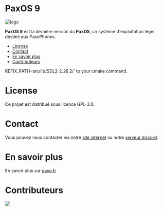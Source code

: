 # PaxOS 9

![logo](https://github.com/paxo-phone/PaxOS-9/assets/45568523/ddb3b517-605c-41b4-8c1e-c8e5d156431b)

**PaxOS 9** est la dernière version du **PaxOS**, un système d'exploitation léger destiné aux PaxoPhones. 

- [License](#license)
- [Contact](#contact)
- [En savoir plus](#see-more)
- [Contributeurs](#contributors)

REFIX_PATH=src/lib/SDL2-2.28.2/` to your cmake command.

# License
Ce projet est distribué sous licence GPL-3.0.

# Contact

Vous pouvez nous contacter via notre [site internet](https://www.paxo.fr) ou notre [serveur discord](https://discord.com/invite/MpqbWr3pUG).

# En savoir plus 

En savoir plus sur [paxo.fr](https://www.paxo.fr)

# Contributeurs 

<a href="https://github.com/paxo-phone/PaxOS-9/graphs/contributors">
  <img src="https://contrib.rocks/image?repo=paxo-phone/PaxOS-9" />
</a>
